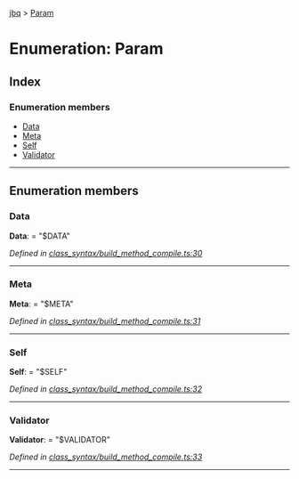 [jbq](../README.md) > [Param](../enums/param.md)

# Enumeration: Param

## Index

### Enumeration members

* [Data](param.md#data)
* [Meta](param.md#meta)
* [Self](param.md#self)
* [Validator](param.md#validator)

---

## Enumeration members

<a id="data"></a>

###  Data

**Data**:  = "$DATA"

*Defined in [class_syntax/build_method_compile.ts:30](https://github.com/krnik/vjs-validator/blob/15e769b/src/class_syntax/build_method_compile.ts#L30)*

___
<a id="meta"></a>

###  Meta

**Meta**:  = "$META"

*Defined in [class_syntax/build_method_compile.ts:31](https://github.com/krnik/vjs-validator/blob/15e769b/src/class_syntax/build_method_compile.ts#L31)*

___
<a id="self"></a>

###  Self

**Self**:  = "$SELF"

*Defined in [class_syntax/build_method_compile.ts:32](https://github.com/krnik/vjs-validator/blob/15e769b/src/class_syntax/build_method_compile.ts#L32)*

___
<a id="validator"></a>

###  Validator

**Validator**:  = "$VALIDATOR"

*Defined in [class_syntax/build_method_compile.ts:33](https://github.com/krnik/vjs-validator/blob/15e769b/src/class_syntax/build_method_compile.ts#L33)*

___

